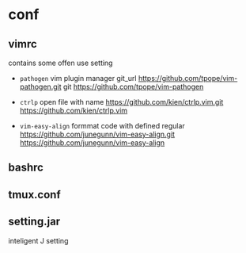 # conf

## vimrc 
  contains some offen use setting
  
* `pathogen` vim plugin manager
  git_url <https://github.com/tpope/vim-pathogen.git>
  git <https://github.com/tpope/vim-pathogen>
  
* `ctrlp` open file with name
  <https://github.com/kien/ctrlp.vim.git>
  <https://github.com/kien/ctrlp.vim>
  
* `vim-easy-align` formmat code with defined regular
  <https://github.com/junegunn/vim-easy-align.git>
  <https://github.com/junegunn/vim-easy-align>

## bashrc

## tmux.conf

## setting.jar 
  inteligent J setting

